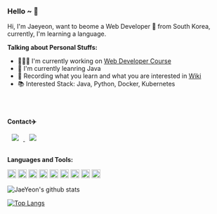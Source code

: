 ### Hello ~ 👋



Hi, I'm Jaeyeon, want to beome a Web Developer 🚀 from South Korea, currently, I'm learning a language.

**Talking about Personal Stuffs:**

- 👨🏽‍💻 I'm currently working on [Web Developer Course](https://github.com/JaeYeon33/EZEN-academy)
- 🌱 I'm currently leanring Java
- 📕 Recording what you learn and what you are interested in [Wiki](https://github.com/JaeYeon33/wiki)
- 📚 Interested Stack: Java, Python, Docker, Kubernetes

<br>
<br>

**Contact✈️**

<a href="https://www.linkedin.com/in/jaeyeon-cho-061094a4/">
    <img src="https://img.shields.io/badge/linkedin-%230077B5.svg?&style=for-the-badge&logo=linkedin&logoColor=white" style="height : atuo; margin-left : 10px; margin-right : 10px;"/>
</a>
<img src="https://img.shields.io/badge/gmail-D14836?&style=for-the-badge&logo=gmail&logoColor=white&link=mailto:cjyeon1022@gmail.com" style="height : auto; margin-left : 10px; margin-right : 10px;"/>

<br>
<br>

**Languages and Tools:**

<code><img height="20" src="https://noticon-static.tammolo.com/dgggcrkxq/image/upload/v1566913897/noticon/xbvewg1m3azbpnrzck1k.png"></code>
<code><img height="20" src="https://noticon-static.tammolo.com/dgggcrkxq/image/upload/v1567008394/noticon/ohybolu4ensol1gzqas1.png"></code>
<code><img height="20" src="https://noticon-static.tammolo.com/dgggcrkxq/image/upload/v1566995514/noticon/jufppyr8htislboas4ve.png"></code>
<code><img height="20" src="https://noticon-static.tammolo.com/dgggcrkxq/image/upload/v1566912109/noticon/puksfce6wca36hes1vom.png"></code>
<code><img height="20" src="https://noticon-static.tammolo.com/dgggcrkxq/image/upload/v1566791609/noticon/nen1y11gazeqhejw7nm1.png"></code>
<code><img height="20" src="https://noticon-static.tammolo.com/dgggcrkxq/image/upload/v1566913255/noticon/xbroxmdmksvebf3v6v8v.gif"></code>
<code><img height="20" src="https://noticon-static.tammolo.com/dgggcrkxq/image/upload/v1566915673/noticon/gbjcnilojtgjlxxwe6xk.png"></code>
<code><img height="20" src="https://noticon-static.tammolo.com/dgggcrkxq/image/upload/v1566816336/noticon/prkzlesgukupr1u3v7si.svg"></code>
<code><img height="20" src="https://noticon-static.tammolo.com/dgggcrkxq/image/upload/v1566913419/noticon/xf9bevlrgugi7xj6xkhp.png"></code>

![JaeYeon's github stats](https://github-readme-stats.vercel.app/api?username=JaeYeon33&show_icons=true&theme=tokyonight)

[![Top Langs](https://github-readme-stats.vercel.app/api/top-langs/?username=JaeYeon33&layout=compact&theme=tokyonight)](https://github.com/JaeYeon33/github-readme-stats)